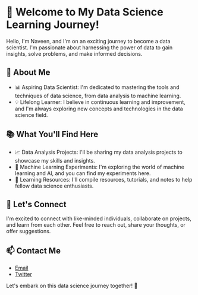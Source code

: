 # 👋 Welcome to My Data Science Learning Journey!

Hello, I'm Naveen, and I'm on an exciting journey to become a data scientist. I'm passionate about harnessing the power of data to gain insights, solve problems, and make informed decisions.

## 🌱 About Me

- 📊 Aspiring Data Scientist: I'm dedicated to mastering the tools and techniques of data science, from data analysis to machine learning.
- 💡 Lifelong Learner: I believe in continuous learning and improvement, and I'm always exploring new concepts and technologies in the data science field.

## 📚 What You'll Find Here

- 📈 Data Analysis Projects: I'll be sharing my data analysis projects to showcase my skills and insights.
- 🤖 Machine Learning Experiments: I'm exploring the world of machine learning and AI, and you can find my experiments here.
- 📝 Learning Resources: I'll compile resources, tutorials, and notes to help fellow data science enthusiasts.

## 🤝 Let's Connect

I'm excited to connect with like-minded individuals, collaborate on projects, and learn from each other. Feel free to reach out, share your thoughts, or offer suggestions.

## 📫 Contact Me

- [Email](mailto:youremail@example.com)
- [Twitter](https://twitter.com/Naveen3830)

Let's embark on this data science journey together! 🚀
